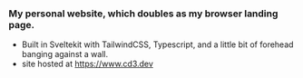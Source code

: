 ### My personal website, which doubles as my browser landing page.
- Built in Sveltekit with TailwindCSS, Typescript, and a little bit of forehead banging against a wall.
- site hosted at https://www.cd3.dev
